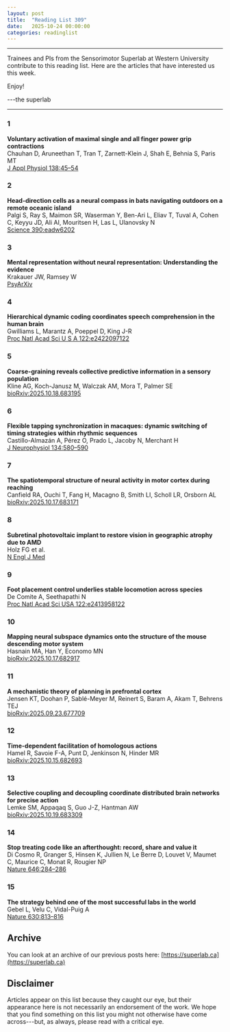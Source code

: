 ```yaml
---
layout: post
title:  "Reading List 309"
date:   2025-10-24 00:00:00
categories: readinglist
---
```


---


Trainees and PIs from the Sensorimotor Superlab at Western University contribute to this reading list. Here are the articles that have interested us this week.  

Enjoy!  

---the superlab

---

### 1
**Voluntary activation of maximal single and all finger power grip contractions**  
Chauhan D, Aruneethan T, Tran T, Zarnett-Klein J, Shah E, Behnia S, Paris MT  
[J Appl Physiol 138:45–54](http://dx.doi.org/10.1152/japplphysiol.00650.2024)

### 2
**Head-direction cells as a neural compass in bats navigating outdoors on a remote oceanic island**  
Palgi S, Ray S, Maimon SR, Waserman Y, Ben-Ari L, Eliav T, Tuval A, Cohen C, Keyyu JD, Ali AI, Mouritsen H, Las L, Ulanovsky N  
[Science 390:eadw6202](http://dx.doi.org/10.1126/science.adw6202)

### 3
**Mental representation without neural representation: Understanding the evidence**  
Krakauer JW, Ramsey W  
[PsyArXiv](https://doi.org/10.31234/osf.io/cezjn_v1)

### 4
**Hierarchical dynamic coding coordinates speech comprehension in the human brain**  
Gwilliams L, Marantz A, Poeppel D, King J-R  
[Proc Natl Acad Sci U S A 122:e2422097122](http://dx.doi.org/10.1073/pnas.2422097122)

### 5
**Coarse-graining reveals collective predictive information in a sensory population**  
Kline AG, Koch-Janusz M, Walczak AM, Mora T, Palmer SE  
[bioRxiv:2025.10.18.683195](https://www.biorxiv.org/content/10.1101/2025.10.18.683195v1.abstract)

### 6
**Flexible tapping synchronization in macaques: dynamic switching of timing strategies within rhythmic sequences**  
Castillo-Almazán A, Pérez O, Prado L, Jacoby N, Merchant H  
[J Neurophysiol 134:580–590](http://dx.doi.org/10.1152/jn.00158.2025)

### 7
**The spatiotemporal structure of neural activity in motor cortex during reaching**  
Canfield RA, Ouchi T, Fang H, Macagno B, Smith LI, Scholl LR, Orsborn AL  
[bioRxiv:2025.10.17.683171](https://www.biorxiv.org/content/10.1101/2025.10.17.683171v1.abstract)

### 8
**Subretinal photovoltaic implant to restore vision in geographic atrophy due to AMD**  
Holz FG et al.  
[N Engl J Med](http://dx.doi.org/10.1056/nejmoa2501396)

### 9
**Foot placement control underlies stable locomotion across species**  
De Comite A, Seethapathi N  
[Proc Natl Acad Sci USA 122:e2413958122](http://dx.doi.org/10.1073/pnas.2413958122)

### 10
**Mapping neural subspace dynamics onto the structure of the mouse descending motor system**  
Hasnain MA, Han Y, Economo MN  
[bioRxiv:2025.10.17.682917](https://www.biorxiv.org/content/10.1101/2025.10.17.682917v1.abstract)

### 11
**A mechanistic theory of planning in prefrontal cortex**  
Jensen KT, Doohan P, Sablé-Meyer M, Reinert S, Baram A, Akam T, Behrens TEJ  
[bioRxiv:2025.09.23.677709](https://www.biorxiv.org/content/10.1101/2025.09.23.677709v1.abstract)

### 12
**Time-dependent facilitation of homologous actions**  
Hamel R, Savoie F-A, Punt D, Jenkinson N, Hinder MR  
[bioRxiv:2025.10.15.682693](https://www.biorxiv.org/content/10.1101/2025.10.15.682693v1.abstract)

### 13
**Selective coupling and decoupling coordinate distributed brain networks for precise action**  
Lemke SM, Appaqaq S, Guo J-Z, Hantman AW  
[bioRxiv:2025.10.19.683309](https://www.biorxiv.org/content/10.1101/2025.10.19.683309v1.abstract)

### 14
**Stop treating code like an afterthought: record, share and value it**  
Di Cosmo R, Granger S, Hinsen K, Jullien N, Le Berre D, Louvet V, Maumet C, Maurice C, Monat R, Rougier NP  
[Nature 646:284–286](http://dx.doi.org/10.1038/d41586-025-03196-0)

### 15
**The strategy behind one of the most successful labs in the world**  
Gebel L, Velu C, Vidal-Puig A  
[Nature 630:813–816](https://www.nature.com/articles/d41586-024-02085-2)

## Archive
You can look at an archive of our previous posts here: [https://superlab.ca](https://superlab.ca)


## Disclaimer
Articles appear on this list because they caught our eye, but their appearance here is not necessarily an endorsement of the work. We hope that you find something on this list you might not otherwise have come across---but, as always, please read with a critical eye.
